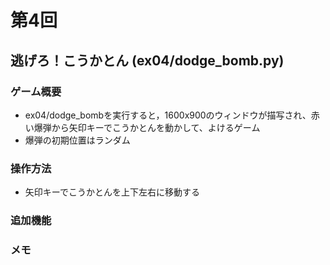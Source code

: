 # 第4回
## 逃げろ！こうかとん (ex04/dodge_bomb.py)
### ゲーム概要
- ex04/dodge_bombを実行すると，1600x900のウィンドウが描写され、赤い爆弾から矢印キーでこうかとんを動かして、よけるゲーム
- 爆弾の初期位置はランダム
### 操作方法
- 矢印キーでこうかとんを上下左右に移動する
### 追加機能


### メモ